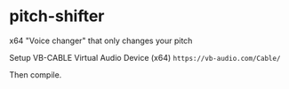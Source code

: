 # pitch-shifter
x64 "Voice changer" that only changes your pitch

Setup VB-CABLE Virtual Audio Device (x64)
```https://vb-audio.com/Cable/```

Then compile.
